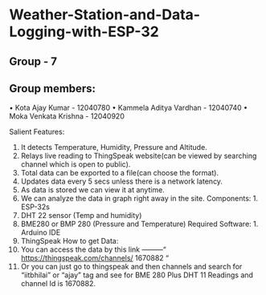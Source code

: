 # Weather-Station-and-Data-Logging-with-ESP-32
## Group - 7
## Group members:
• Kota Ajay Kumar - 12040780
• Kammela Aditya Vardhan - 12040740 
• Moka Venkata Krishna - 12040920 

Salient Features: 
1. It detects Temperature, Humidity, Pressure and Altitude.
2. Relays live reading to ThingSpeak website(can be viewed by searching channel
which is open to public).
3. Total data can be exported to a file(can choose the format).
4. Updates data every 5 secs unless there is a network latency.
5. As data is stored we can view it at anytime.
6. We can analyze the data in graph right away in the site.
Components: 1. ESP-32s
2. DHT 22 sensor (Temp and humidity)
3. BME280 or BMP 280 (Pressure and Temperature)
Required Software: 1. Arduino IDE
2. ThingSpeak How to get Data:
1. You can access the data by this link ———“ https://thingspeak.com/channels/
1670882 “
2. Or you can just go to thingspeak and then channels and search for “iitbhilai” or
“ajay” tag and see for BME 280 Plus DHT 11 Readings and channel Id is 1670882.
